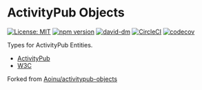 # ActivityPub Objects

[![License: MIT](https://img.shields.io/badge/License-MIT-yellow.svg)](https://opensource.org/licenses/MIT)
[![npm version](https://badge.fury.io/js/activitypub-objects.svg)](https://badge.fury.io/js/activitypub-objects)
[![david-dm](https://david-dm.org/Aoinu/activitypub-objects.svg)](https://david-dm.org/Aoinu/activitypub-objects)
[![CircleCI](https://circleci.com/gh/Aoinu/activitypub-objects.svg?style=svg)](https://circleci.com/gh/Aoinu/activitypub-objects)
[![codecov](https://codecov.io/gh/Aoinu/activitypub-objects/branch/master/graph/badge.svg)](https://codecov.io/gh/Aoinu/activitypub-objects)

Types for ActivityPub Entities.

- [ActivityPub]( https://activitypub.rocks/ )
- [W3C]( https://www.w3.org/TR/activitypub/ )

Forked from [Aoinu/activitypub-objects](https://github.com/Aoinu/activitypub-objects)
